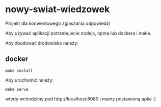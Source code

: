 # nowy-swiat-wiedzowek
Projekt dla konwentowego zglaszania odpowiedzi

Aby używać aplikacji potrzebujecie nodejs, npma lub dockera i make.

Aby zbudować środowisko należy:

## docker
```
make install
```

Aby uruchomić należy:

```
make serve
```

wtedy wchodzimy pod http://localhost:8080 i mamy postawioną apke :)
